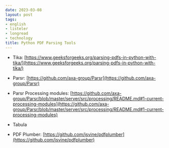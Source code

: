 ```yaml
---
date: 2023-03-08
layout: post
tags:
- english
- listeler
- longread
- technology
title: Python PDF Parsing Tools
---
```


- Tika: [https://www.geeksforgeeks.org/parsing-pdfs-in-python-with-tika/](https://www.geeksforgeeks.org/parsing-pdfs-in-python-with-tika/)

- Parsr: [https://github.com/axa-group/Parsr](https://github.com/axa-group/Parsr)

- Parsr Processing modules: [https://github.com/axa-group/Parsr/blob/master/server/src/processing/README.md#1-current-processing-modules](https://github.com/axa-group/Parsr/blob/master/server/src/processing/README.md#1-current-processing-modules)

- Tabula

- PDF Plumber: [https://github.com/jsvine/pdfplumber](https://github.com/jsvine/pdfplumber)
